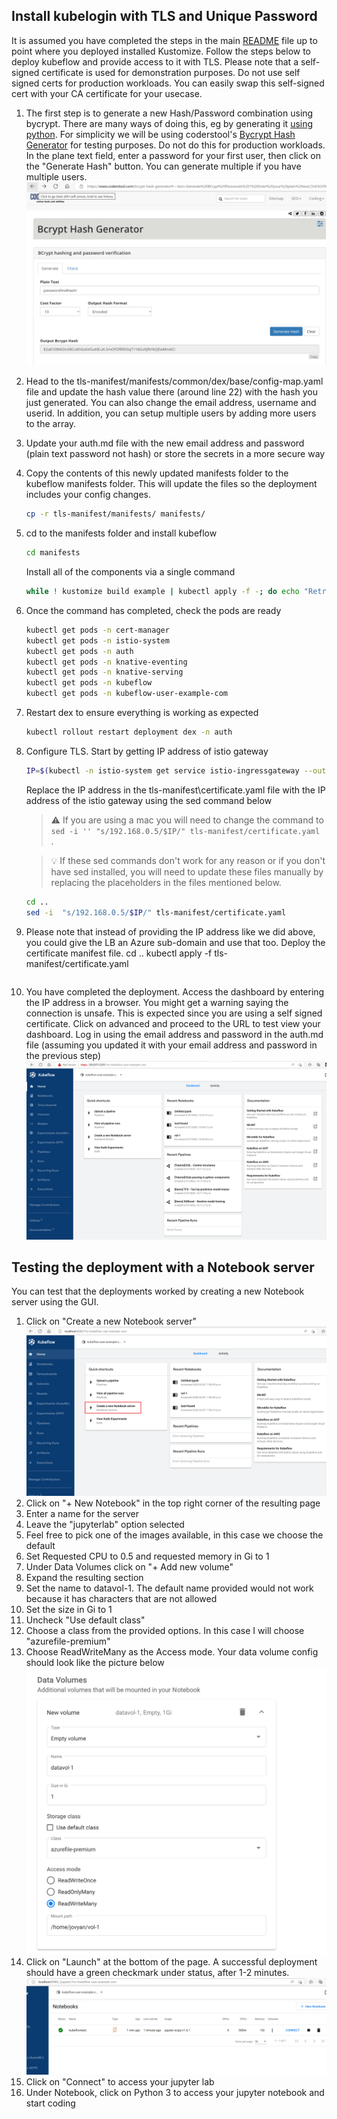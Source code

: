 ## Install kubelogin with TLS and Unique Password
It is assumed you have completed the steps in the main [README](./README.md) file up to point where you deployed installed Kustomize. Follow the steps below to deploy kubeflow and provide access to it with TLS. Please note that a self-signed certificate is used for demonstration purposes. Do not use self signed certs for production workloads. You can easily swap this self-signed cert with your CA certificate for your usecase.

1. The first step is to generate a new Hash/Password combination using bycrypt. There are many ways of doing this, eg by generating it [using python](https://www.geeksforgeeks.org/hashing-passwords-in-python-with-bcrypt/). For simplicity we will be using coderstool's [Bycrypt Hash Generator](https://www.coderstool.com/bcrypt-hash-generator) for testing purposes. Do not do this for production workloads. In the plane text field, enter a password for your first user, then click on the "Generate Hash" button. You can generate multiple if you have multiple users.
    ![Generate password](./media/brypt-password-generation.png)
1. Head to the tls-manifest/manifests/common/dex/base/config-map.yaml file and update the hash value there (around line 22) with the hash you just generated. You can also change the email address, username and userid. In addition, you can setup multiple users by adding more users to the array.
1. Update your auth.md file with the new email address and password (plain text password not hash) or store the secrets in a more secure way
1. Copy the contents of this newly updated manifests folder to the kubeflow manifests folder. This will update the files so the deployment includes your config changes.
    ```bash
    cp -r tls-manifest/manifests/ manifests/
    ```
1. cd to the manifests folder and install kubeflow
    ```bash
    cd manifests
    ```
    Install all of the components via a single command
    
    ```bash
    while ! kustomize build example | kubectl apply -f -; do echo "Retrying to apply resources"; sleep 10; done
    ```  
1. Once the command has completed, check the pods are ready
    
    ```bash
    kubectl get pods -n cert-manager
    kubectl get pods -n istio-system
    kubectl get pods -n auth
    kubectl get pods -n knative-eventing
    kubectl get pods -n knative-serving
    kubectl get pods -n kubeflow
    kubectl get pods -n kubeflow-user-example-com
    ```
1. Restart dex to ensure everything is working as expected
    ```bash
    kubectl rollout restart deployment dex -n auth
    ```
1. Configure TLS. Start by getting IP address of istio gateway
    ```bash
    IP=$(kubectl -n istio-system get service istio-ingressgateway --output jsonpath={.status.loadBalancer.ingress[0].ip})
    ```
    Replace the IP address in the tls-manifest\certificate.yaml file with the IP address of the istio gateway using the sed command below 
    > :warning: If you are using a mac you will need to change the command to `sed -i '' "s/192.168.0.5/$IP/" tls-manifest/certificate.yaml `. 
    
    > :bulb: If these sed commands don't work for any reason or if you don't have sed installed, you will need to update these files manually by replacing the placeholders in the files mentioned below.
    ```bash
    cd ..
    sed -i  "s/192.168.0.5/$IP/" tls-manifest/certificate.yaml 
    ```
1. Please note that instead of providing the IP address like we did above, you could give the LB an Azure sub-domain and use that too. Deploy the certificate manifest file. 
    cd ..
    kubectl apply -f  tls-manifest/certificate.yaml 
    ```
1. You have completed the deployment. Access the dashboard by entering the IP address in a browser. You might get a warning saying the connection is unsafe. This is expected since you are using a self signed certificate. Click on advanced and proceed to the URL to test view your dashboard. Log in using the email address and password in the auth.md file (assuming you updated it with your email address and password in the previous step)
    ![Generate password](./media/logged-in-with-tls.png)

## Testing the deployment with a Notebook server
You can test that the deployments worked by creating a new Notebook server using the GUI.

1. Click on "Create a new Notebook server"
    ![creating a new Notebook server](./media/create-new-notebook-server.png)
1. Click on "+ New Notebook" in the top right corner of the resulting page
1. Enter a name for the server
1. Leave the "jupyterlab" option selected
1. Feel free to pick one of the images available, in this case we choose the default
1. Set Requested CPU to 0.5 and requested memory in Gi to 1
1. Under Data Volumes click on "+ Add new volume"
1. Expand the resulting section
1. Set the name to datavol-1. The default name provided would not work because it has characters that are not allowed
1. Set the size in Gi to 1
1. Uncheck "Use default class"
1. Choose a class from the provided options. In this case I will choose "azurefile-premium"
1. Choose ReadWriteMany as the Access mode. Your data volume config should look like the picture below
    ![data volume config](./media/data-volume-config.png)
1. Click on "Launch" at the bottom of the page. A successful deployment should have a green checkmark under status, after 1-2 minutes.
    ![deployment successful](./media/server-provisioned-successfully.png)
1. Click on "Connect" to access your jupyter lab
1. Under Notebook, click on Python 3 to access your jupyter notebook and start coding

